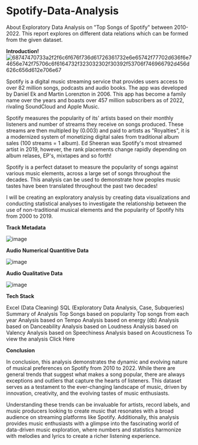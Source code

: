 # **Spotify-Data-Analysis**


About Exploratory Data Analysis on "Top Songs of Spotify" between 2010-2022. This report explores on different data relations which can be formed from the given dataset.

**Introduction!**
![68747470733a2f2f6c6f676f736d61726361732e6e65742f77702d636f6e74656e742f75706c6f6164732f323032302f30392f53706f746966792d456d626c656d612e706e67](https://github.com/nitin35byte/Spotify-Data-Analysis/assets/57886482/d07cf8e5-f566-4c7e-9295-b08ba6ddaf77)



Spotify is a digital music streaming service that provides users access to over 82 million songs, podcasts and audio books. The app was developed by Daniel Ek and Martin Lorenzton in 2006. This app has become a family name over the years and boasts over 457 million subscribers as of 2022, rivaling SoundCloud and Apple Music.

Spotify measures the popularity of its' artists based on their monthly listeners and number of streams they receive on songs produced. These streams are then multipled by (0.003) and paid to artists as "Royalties", it is a modernized system of monetizing digital sales from traditional album sales (100 streams = 1 album). Ed Sheeran was Spotify's most streamed artist in 2019, however, the rank placements change rapidly depending on album relases, EP's, mixtapes and so forth!

Spotify is a perfect dataset to measure the popularity of songs against various music elements, across a large set of songs throughout the decades. This analysis can be used to demonstrate how peoples music tastes have been translated throughout the past two decades!

I will be creating an exploratory analysis by creating data visualizations and conducting statistical analyses to investigate the relationship between the use of non-traditional musical elements and the popularity of Spotify hits from 2000 to 2019.

**Track Metadata**


![image](https://github.com/nitin35byte/Spotify-Data-Analysis/assets/57886482/cb8b0cc1-b31d-4149-aa01-8f9f67296e02)


**Audio Numerical Quantitive Data**


![image](https://github.com/nitin35byte/Spotify-Data-Analysis/assets/57886482/96871095-5f21-4197-a46a-245327e7073c)

**Audio Qualitative Data**

![image](https://github.com/nitin35byte/Spotify-Data-Analysis/assets/57886482/0652e705-efef-4229-86e3-9845bb5ab0c1)


**Tech Stack**

Excel (Data Cleaning)
SQL (Exploratory Data Analysis, Case, Subqueries)
Summary of Analysis
Top Songs based on popularity
Top songs from each year
Analysis based on Tempo
Analysis based on energy (db)
Analysis based on Danceability
Analysis based on Loudness
Analysis based on Valency
Analysis based on Speechiness
Analysis based on Acousticness
To view the analysis Click Here

**Conclusion**


In conclusion, this analysis demonstrates the dynamic and evolving nature of musical preferences on Spotify from 2010 to 2022. While there are general trends that suggest what makes a song popular, there are always exceptions and outliers that capture the hearts of listeners. This dataset serves as a testament to the ever-changing landscape of music, driven by innovation, creativity, and the evolving tastes of music enthusiasts.

Understanding these trends can be invaluable for artists, record labels, and music producers looking to create music that resonates with a broad audience on streaming platforms like Spotify. Additionally, this analysis provides music enthusiasts with a glimpse into the fascinating world of data-driven music exploration, where numbers and statistics harmonize with melodies and lyrics to create a richer listening experience.
